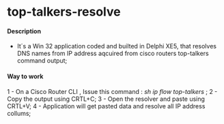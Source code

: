 # top-talkers-resolve

#### Description
- It´s a Win 32 application coded and builted in Delphi XE5, that resolves DNS names from IP address aqcuired from cisco  routers top-talkers command output;

#### Way to work

1 - On a Cisco Router CLI , Issue this command : *sh ip flow top-talkers* ;
2 - Copy the output using CRTL+C;
3 - Open the resolver and paste using CRTL+V;
4 - Application will get pasted data and resolve all IP address collums;

